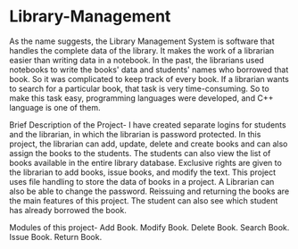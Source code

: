 # Library-Management
As the name suggests, the Library Management System is software that handles the complete data of the library. It makes the work of a librarian easier than writing data in a notebook. In the past, the librarians used notebooks to write the books' data and students' names who borrowed that book. So it was complicated to keep track of every book.
If a librarian wants to search for a particular book, that task is very time-consuming. So to make this task easy, programming languages were developed, and C++ language is one of them.

Brief Description of the Project-
I have created separate logins for students and the librarian, in which the librarian is password protected.
In this project, the librarian can add, update, delete and create books and can also assign the books to the students.
The students can also view the list of books available in the entire library database.
Exclusive rights are given to the librarian to add books, issue books, and modify the text.
This project uses file handling to store the data of books in a project.
A Librarian can also be able to change the password.
Reissuing and returning the books are the main features of this project.
The student can also see which student has already borrowed the book.

Modules of this project-
Add Book.
Modify Book.
Delete Book.
Search Book.
Issue Book.
Return Book.
